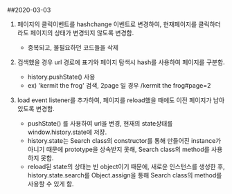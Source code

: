 ##2020-03-03
1. 페이지의 클릭이벤트를 hashchange 이벤트로 변경하여, 현재페이지를 클릭하더라도 페이지의 상태가 변경되지 않도록 변경함.
    - 중복되고, 불필요하던 코드들을 삭제

2. 검색했을 경우 url 경로에 표기와 페이지 탐색시 hash를 사용하여 페이지를 구분함.
    - history.pushState() 사용
    - ex) 'kermit the frog' 검색, 2page 일 경우 /kermit the frog#page=2

3. load event listener를 추가하여, 페이지를 reload했을 때에도 이전 페이지가 남아있도록 변경함.
    - pushState() 를 사용하여 url을 변경, 현재의 state상태를 window.history.state에 저장.
    - history.state는 Search class의 constructor를 통해 만들어진 instance가 아니기 때문에 prototype을 상속받지 못해, Search class의 method를 사용하지 못함.
    - reload된 state의 상태는 빈 object이기 때문에, 새로운 인스턴스를 생성한 후, history.state.search를 Object.assign을 통해 Search class의 method를 사용할 수 있게 함.

<!-- 모듈 패턴을 사용하는 이유와 모듈 패턴에 대해서 알아볼 것-->
<!--
    - url 검색 파라미터의 생성조건 /?id=query 의 형식 
    - 이것은 window.location.search에 저장됨
    - window.location과 window.history, pushState(), Object.assign
-->

     